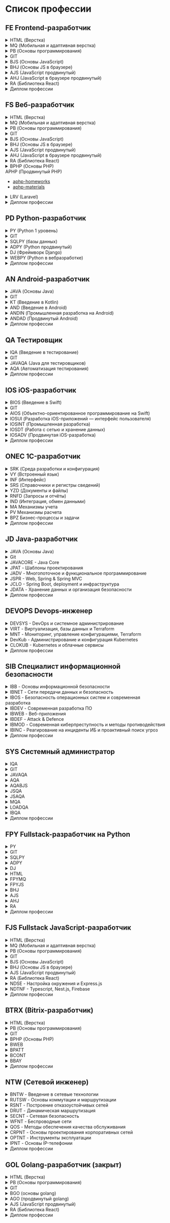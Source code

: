 # Список профессии

## FE Frontend-разработчик
<details><summary>HTML (Верстка)</summary>

   + [HTML-Homeworks](https://github.com/netology-code/html-homeworks)
   + [HTML-2-Homeworks](https://github.com/netology-code/html-2-homeworks)
   + [HTML-2-Diploma](https://github.com/netology-code/html-2-diploma)
   + [html-2-materials](https://github.com/netology-code/html-2-materials)
  
</details>
<details><summary>MQ (Мобильная и адаптивная верстка)</summary>

   + [MQ-Materials](https://github.com/netology-code/mq-materials)
   + [MQ-Homeworks](https://github.com/netology-code/mq-homeworks)
   + [MQ-Diploma](https://github.com/netology-code/mq-diploma)
   + [MQ-Diploma-Old](https://github.com/netology-code/mq-diploma-old)
  
</details>
<details><summary>PB (Основы программирования)</summary>

   + [PB-Materials](https://github.com/netology-code/pb-materials)
   + [PB-2-Materials](https://github.com/netology-code/pb-2-materials)
   + [PB-Homeworks](https://github.com/netology-code/pb-homeworks)
   + [PB-Diplom](https://github.com/netology-code/pb-diplom)

</details>
<details><summary>GIT</summary>

   + [Git-Materials](https://github.com/netology-code/git-materials)
   + [Git-Homeworks](https://github.com/netology-code/git-homeworks)

</details>
<details><summary>BJS (Основы JavaScript)</summary>

   + [BJS-Materials](https://github.com/netology-code/bjs-materials)
   + [BJS-Homeworks](https://github.com/netology-code/bjs-homeworks)
   + [BJS-2-Homeworks](https://github.com/netology-code/bjs-2-homeworks)
   + [BJS-Diplom](https://github.com/netology-code/bjs-diplom)
   + [bjs-3-code](https://github.com/netology-code/bjs-3-code)

</details>
<details><summary>BHJ (Основы JS в браузере)</summary>

   + [bhj-materials](https://github.com/netology-code/bhj-materials)
   + [bhj-homeworks](https://github.com/netology-code/bhj-homeworks)
   + [bhj-diploma](https://github.com/netology-code/bhj-diploma)
   + [bhj-diploma-backend](https://github.com/netology-code/bhj-diploma-backend)

</details>
<details><summary>AJS (JavaScript продвинутый)</summary>

   + [ajs-materials](https://github.com/netology-code/ajs-materials)
   + [ajs-homeworks](https://github.com/netology-code/ajs-homeworks)
   + [ajs-diploma](https://github.com/netology-code/ajs-diploma)
   + [ajs-code](https://github.com/netology-code/ajs-code)
   + [ajs-task](https://github.com/netology-code/ajs-task)
   + [ajs-templates](https://github.com/netology-code/ajs-templates)
   + [ajs-platforms](https://github.com/netology-code/ajs-platforms)
   + [ajs](https://github.com/netology-code/ajs)

</details>
<details><summary>AHJ (JavaScript в браузере продвинутый)</summary>

   + [ahj_code](https://github.com/netology-code/ahj_code)
   + [ahj-materials](https://github.com/netology-code/ahj-materials)
   + [ahj-templates](https://github.com/netology-code/ahj-templates)
   + [ahj-homeworks](https://github.com/netology-code/ahj-homeworks)
   + [ahj-code](https://github.com/netology-code/ahj-code)
   + [ahj-diploma](https://github.com/netology-code/ahj-diploma)

</details>
<details><summary>RA (Библиотека React)</summary>

   + [ra16-homeworks](https://github.com/netology-code/ra16-homeworks)
   + [ra16-materials](https://github.com/netology-code/ra16-materials)
   + [ra-materials](https://github.com/netology-code/ra-materials)
   + [ra16-code](https://github.com/netology-code/ra16-code)
   + [ra16-templates](https://github.com/netology-code/ra16-templates)
   + [ra16-diploma](https://github.com/netology-code/ra16-diploma)
   + [ra-16-810411](https://github.com/netology-code/ra-16-810411)
   + [ra-17-rodionov217](https://github.com/netology-code/ra-17-rodionov217)
   + [ra-17-KonstantinKliukach](https://github.com/netology-code/ra-17-KonstantinKliukach)
   + [ra-18-pavellevchuk](https://github.com/netology-code/ra-18-pavellevchuk)

</details>
<details><summary>Диплом профессии</summary>

   + [fe-2-diplom](https://github.com/netology-code/fe-2-diplom)
   + [fe-diplom-trainbooking](https://github.com/netology-code/fe-diplom-trainbooking)

</details>


## FS Веб-разработчик
<details><summary>HTML (Верстка)</summary>

   + [HTML-Homeworks](https://github.com/netology-code/html-homeworks)
   + [HTML-2-Homeworks](https://github.com/netology-code/html-2-homeworks)
   + [HTML-2-Diploma](https://github.com/netology-code/html-2-diploma)
   + [html-2-materials](https://github.com/netology-code/html-2-materials)
  
</details>
<details><summary>MQ (Мобильная и адаптивная верстка)</summary>

   + [MQ-Materials](https://github.com/netology-code/mq-materials)
   + [MQ-Homeworks](https://github.com/netology-code/mq-homeworks)
   + [MQ-Diploma](https://github.com/netology-code/mq-diploma)
   + [MQ-Diploma-Old](https://github.com/netology-code/mq-diploma-old)
  
</details>
<details><summary>PB (Основы программирования)</summary>

   + [PB-Materials](https://github.com/netology-code/pb-materials)
   + [PB-2-Materials](https://github.com/netology-code/pb-2-materials)
   + [PB-Homeworks](https://github.com/netology-code/pb-homeworks)
   + [PB-Diplom](https://github.com/netology-code/pb-diplom)

</details>
<details><summary>GIT</summary>

   + [Git-Materials](https://github.com/netology-code/git-materials)
   + [Git-Homeworks](https://github.com/netology-code/git-homeworks)

</details>
<details><summary>BJS (Основы JavaScript)</summary>

   + [BJS-Materials](https://github.com/netology-code/bjs-materials)
   + [BJS-Homeworks](https://github.com/netology-code/bjs-homeworks)
   + [BJS-2-Homeworks](https://github.com/netology-code/bjs-2-homeworks)
   + [BJS-Diplom](https://github.com/netology-code/bjs-diplom)
   + [bjs-3-code](https://github.com/netology-code/bjs-3-code)

</details>
<details><summary>BHJ (Основы JS в браузере)</summary>

   + [bhj-materials](https://github.com/netology-code/bhj-materials)
   + [bhj-homeworks](https://github.com/netology-code/bhj-homeworks)
   + [bhj-diploma](https://github.com/netology-code/bhj-diploma)
   + [bhj-diploma-backend](https://github.com/netology-code/bhj-diploma-backend)

</details>
<details><summary>AJS (JavaScript продвинутый)</summary>

   + [ajs-materials](https://github.com/netology-code/ajs-materials)
   + [ajs-homeworks](https://github.com/netology-code/ajs-homeworks)
   + [ajs-diploma](https://github.com/netology-code/ajs-diploma)
   + [ajs-code](https://github.com/netology-code/ajs-code)
   + [ajs-task](https://github.com/netology-code/ajs-task)
   + [ajs-templates](https://github.com/netology-code/ajs-templates)
   + [ajs-platforms](https://github.com/netology-code/ajs-platforms)
   + [ajs](https://github.com/netology-code/ajs)

</details>
<details><summary>AHJ (JavaScript в браузере продвинутый)</summary>

   + [ahj_code](https://github.com/netology-code/ahj_code)
   + [ahj-materials](https://github.com/netology-code/ahj-materials)
   + [ahj-templates](https://github.com/netology-code/ahj-templates)
   + [ahj-homeworks](https://github.com/netology-code/ahj-homeworks)
   + [ahj-code](https://github.com/netology-code/ahj-code)
   + [ahj-diploma](https://github.com/netology-code/ahj-diploma)

</details>
<details><summary>RA (Библиотека React)</summary>

   + [ra16-homeworks](https://github.com/netology-code/ra16-homeworks)
   + [ra16-materials](https://github.com/netology-code/ra16-materials)
   + [ra-materials](https://github.com/netology-code/ra-materials)
   + [ra16-code](https://github.com/netology-code/ra16-code)
   + [ra16-templates](https://github.com/netology-code/ra16-templates)
   + [ra16-diploma](https://github.com/netology-code/ra16-diploma)
   + [ra-16-810411](https://github.com/netology-code/ra-16-810411)
   + [ra-17-rodionov217](https://github.com/netology-code/ra-17-rodionov217)
   + [ra-17-KonstantinKliukach](https://github.com/netology-code/ra-17-KonstantinKliukach)
   + [ra-18-pavellevchuk](https://github.com/netology-code/ra-18-pavellevchuk)

</details>
<details><summary>BPHP (Основы PHP)</summary>

   + [bphp-2-homeworks](https://github.com/netology-code/bphp-2-homeworks)
   + [bphp-2-materials](https://github.com/netology-code/bphp-2-materials)
   + [bphp-2-code](https://github.com/netology-code/bphp-2-code)
   + [bphp-diplom](https://github.com/netology-code/bphp-diplom)
   + [bphp-homeworks](https://github.com/netology-code/bphp-homeworks)
   + [bphp-materials](https://github.com/netology-code/bphp-materials)
  
</details
<details><summary>APHP (Продвинутый PHP)</summary>

   + [aphp-homeworks](https://github.com/netology-code/aphp-homeworks)
   + [aphp-materials](https://github.com/netology-code/aphp-materials)

</details>
<details><summary>LRV (Laravel)</summary>

   + [lrv-homeworks](https://github.com/netology-code/lrv-homeworks)

</details>
<details><summary>Диплом профессии</summary>

   + [fs-2-diplom](https://github.com/netology-code/fs-2-diplom)
   + [fs-diplom](https://github.com/netology-code/fs-diplom)

</details>


## PD Python-разработчик 
<details><summary>PY (Python 1 уровень)</summary>

   + [py-homeworks-web](https://github.com/netology-code/py-homeworks-web)
   + [py-homeworks-basic](https://github.com/netology-code/py-homeworks-basic)
   + [python-final-diplom](https://github.com/netology-code/python-final-diplom)
   + [py-homework-basic](https://github.com/netology-code/py-homework-basic)
   + [py-advanced-diplom](https://github.com/netology-code/py-advanced-diplom)
   + [py-homework-basic-files](https://github.com/netology-code/py-homework-basic-files)
   + [pyfree-homeworks](https://github.com/netology-code/pyfree-homeworks)
   + [py-homeworks-advanced](https://github.com/netology-code/py-homeworks-advanced)
   + [py-homeworks-db](https://github.com/netology-code/py-homeworks-db)
   + [py-diplom-basic](https://github.com/netology-code/py-diplom-basic)
   + [py-homework-advanced](https://github.com/netology-code/py-homework-advanced)
   + [py-diplom](https://github.com/netology-code/py-diplom)
   + [py-homeworks](https://github.com/netology-code/py-homeworks)
   + [py-homeworks-new-old](https://github.com/netology-code/py-homeworks-new-old)
   + [py-materials](https://github.com/netology-code/py-materials)
   + [Python_course](https://github.com/netology-code/Python_course)
   + [pythoncourse](https://github.com/netology-code/pythoncourse)

</details>
<details><summary>GIT</summary>

   + [Git-Materials](https://github.com/netology-code/git-materials)
   + [Git-Homeworks](https://github.com/netology-code/git-homeworks)

</details>
<details><summary>SQLPY (базы данных)</summary>

   + []()
   + []()
   + []()

</details>
<details><summary>ADPY (Python продвинутый)</summary>

   + []()
   + []()
   + []()

</details>
<details><summary>DJ (Фреймворк Django)</summary>

   + [dj-homeworks](https://github.com/netology-code/dj-homeworks)
   + [DJ_code](https://github.com/netology-code/DJ_code)
   + [dj-diplom](https://github.com/netology-code/dj-diplom)
   + [dj-materials](https://github.com/netology-code/dj-materials)
   + [django-graduate-work](https://github.com/netology-code/django-graduate-work)

</details>
<details><summary>WEBPY (Python в вебразработке)</summary>

   + []()
   + []()
   + []()

</details>
<details><summary>Диплом профессии</summary>

   + [pd-diplom](https://github.com/netology-code/pd-diplom)

</details>


## AN Android-разработчик
<details><summary>JAVA (Основы Java)</summary>

   + [java-homeworks](https://github.com/netology-code/java-homeworks)
   + [java-materials](https://github.com/netology-code/java-materials)

</details>
<details><summary>GIT</summary>

   + [Git-Materials](https://github.com/netology-code/git-materials)
   + [Git-Homeworks](https://github.com/netology-code/git-homeworks)

</details>
<details><summary>KT (Введение в Kotlin)</summary>

   + [kt-code](https://github.com/netology-code/kt-code)
   + [kt-homeworks](https://github.com/netology-code/kt-homeworks)

</details>
<details><summary>AND (Введение в Android)</summary>

   + [and2-code](https://github.com/netology-code/and2-code)
   + [and-diploma](https://github.com/netology-code/and-diploma)
   + [and2-homeworks](https://github.com/netology-code/and2-homeworks)
   + [and2ci](https://github.com/netology-code/and2ci)
   + [and-new-code](https://github.com/netology-code/and-new-code)
   + [and-new-homeworks](https://github.com/netology-code/and-new-homeworks)
   + [and-homeworks](https://github.com/netology-code/and-homeworks)
   + [and-materials](https://github.com/netology-code/and-materials)
   + [and-diplom](https://github.com/netology-code/and-diplom)

</details>
<details><summary>ANDIN (Промышленная разработка на Android)</summary>

   + [andin-homeworks](https://github.com/netology-code/andin-homeworks)
   + [andin-code](https://github.com/netology-code/andin-code)

</details>
<details><summary>ANDAD (Продвинутый Android)</summary>

   + [andad-code](https://github.com/netology-code/andad-code)
   + [andad-homeworks](https://github.com/netology-code/andad-homeworks)

</details>
<details><summary>Диплом профессии</summary>

   + []()

</details>


##  QA Тестировщик
<details><summary>IQA (Введение в тестирование)</summary>

   + [iqa-homeworks](https://github.com/netology-code/iqa-homeworks)
   + [iqa-materials](https://github.com/netology-code/iqa-materials)
   + [iqa-diplom](https://github.com/netology-code/iqa-diplom)
   + [iqa-2-homeworks](https://github.com/netology-code/iqa-2-homeworks)

</details>
<details><summary>GIT</summary>

   + [Git-Materials](https://github.com/netology-code/git-materials)
   + [Git-Homeworks](https://github.com/netology-code/git-homeworks)

</details>
<details><summary>JAVAQA (Java для тестировщиков)</summary>

   + [javaqa-homeworks](https://github.com/netology-code/javaqa-homeworks)
   + [javaqa-code](https://github.com/netology-code/javaqa-code)
   + [javaqa-materials](https://github.com/netology-code/javaqa-materials)
   + [javaqa-diploma](https://github.com/netology-code/javaqa-diploma)

</details>
<details><summary>AQA (Автоматизация тестирования)</summary>

   + [aqa-homeworks](https://github.com/netology-code/aqa-homeworks)
   + [aqa-qamid-diplom](https://github.com/netology-code/aqa-qamid-diplom)
   + [aqa-code](https://github.com/netology-code/aqa-code)
   + [aqa-materials](https://github.com/netology-code/aqa-materials)
   + [aqa-bonuses](https://github.com/netology-code/aqa-bonuses)
   + [aqa-hw-sample](https://github.com/netology-code/aqa-hw-sample)

</details>
<details><summary>Диплом профессии</summary>

   + [qa-diploma](https://github.com/netology-code/qa-diploma)
   + [qa-wiki](https://github.com/netology-code/qa-wiki)
   + [qa-homeworks](https://github.com/netology-code/qa-homeworks)
   + [qa-materials](https://github.com/netology-code/qa-materials)

</details>


## IOS iOS-разработчик
<details><summary>BIOS (Введение в Swift)</summary>

   + [bios-2-homeworks](https://github.com/netology-code/bios-2-homeworks)
   + [bios-homeworks](https://github.com/netology-code/bios-homeworks)
   + [bios-materials  ](https://github.com/netology-code/bios-materials)
   + [bios-2-materials](https://github.com/netology-code/bios-2-materials)

</details>
<details><summary>GIT</summary>

   + [Git-Materials](https://github.com/netology-code/git-materials)
   + [Git-Homeworks](https://github.com/netology-code/git-homeworks)

</details>
<details><summary>AIOS (Объектно-ориентированное программирование на Swift)</summary>

   + [aios-homeworks](https://github.com/netology-code/aios-homeworks)
   + [aios-materials](https://github.com/netology-code/aios-materials)

</details>
<details><summary>IOSUI (Разработка iOS-приложений — интерфейс пользователя)
</summary>

   + []()
   + []()
   + []()

</details>
<details><summary>IOSINT (Промышленная разработка)</summary>

   + []()
   + []()
   + []()

</details>
<details><summary>IOSDT (Работа с сетью и хранение данных)</summary>

   + []()
   + []()
   + []()

</details>
<details><summary>IOSADV (Продвинутая iOS-разработка)</summary>

   + []()
   + []()
   + []()

</details>
<details><summary>Диплом профессии</summary>

   + []()
   + []()
   + []()

</details>


##  ONEC 1C-разработчик
<details><summary>SRK (Среда разработки и конфигурация)</summary>

   + []()
   + []()
   + []()

</details>
<details><summary>VY (Встроенный язык)</summary>

   + []()
   + []()
   + []()

</details>
<details><summary>INF (Интерфейс)</summary>

   + []()
   + []()
   + []()

</details>
<details><summary>SRS (Справочники и регистры сведений)</summary>

   + []()
   + []()
   + []()

</details>
<details><summary>YZD (Документы и файлы)</summary>

   + []()
   + []()
   + []()

</details>
<details><summary>RNFD (Запросы и отчёты)</summary>

   + []()
   + []()
   + []()

</details>
<details><summary>IND (Интеграция, обмен данными)</summary>

   + []()
   + []()
   + []()

</details>
<details><summary>MA Механизмы учета</summary>

   + []()
   + []()
   + []()

</details>
<details><summary>PV Механизмы расчета</summary>

   + []()
   + []()
   + []()

</details>
<details><summary>BPZ Бизнес-процессы и задачи</summary>

   + []()
   + []()
   + []()

</details>
<details><summary>Диплом профессии</summary>

   + []()
   + []()
   + []()

</details>


## JD Java-разработчик
<details><summary>JAVA (Основы Java)</summary>

   + []()
   + []()
   + []()

</details>
<details><summary>Git</summary>

   + []()
   + []()
   + []()

</details>
<details><summary>JAVACORE - Java Core</summary>

   + []()
   + []()
   + []()

</details>
<details><summary>JPAT - Шаблоны проектирования</summary>

   + []()
   + []()
   + []()

</details>
<details><summary>JADV - Многопоточное и функциональное программирование</summary>

   + []()
   + []()
   + []()

</details>
<details><summary>JSPR - Web, Spring & Spring MVC</summary>

   + []()
   + []()
   + []()

</details>
<details><summary>JCLO - Spring Boot, deployment и инфраструктура</summary>

   + []()
   + []()
   + []()

</details>
<details><summary>JDATA - Хранение данных и организация безопасности</summary>

   + []()
   + []()
   + []()

</details>
<details><summary>Диплом профессии</summary>

   + []()
   + []()
   + []()

</details>


## DEVOPS Devops-инженер
<details><summary>DEVSYS - DevOps и системное администрирование</summary>

   + []()
   + []()
   + []()

</details>
<details><summary>VIRT - Виртуализация, базы данных и Terraform</summary>

   + []()
   + []()
   + []()

</details>
<details><summary>MNT - Мониторинг, управление конфигурациями, Terraform</summary>

   + []()
   + []()
   + []()

</details>
<details><summary>DevKub - Администрирование и конфигурация Kubernetes</summary>

   + []()
   + []()
   + []()

</details>
<details><summary>CLOKUB - Kubernetes и облачные сервисы</summary>

   + []()
   + []()
   + []()

</details>
<details><summary>Диплом профессии</summary>

   + []()
   + []()
   + []()

</details>


## SIB Специалист информационной безопасности
<details><summary>IBB - Основы информационной безопасности</summary>

   + []()
   + []()
   + []()

</details>
<details><summary>IBNET - Сети передачи данных и безопасность</summary>

   + []()
   + []()
   + []()

</details>
<details><summary>IBOS - Безопасность операционных систем и современная разработка</summary>

   + []()
   + []()
   + []()

</details>
<details><summary>IBDEV - Современная разработка ПО</summary>

   + []()
   + []()
   + []()

</details>
<details><summary>IBWEB - Веб-приложения</summary>

   + []()
   + []()
   + []()

</details>
<details><summary>IBDEF - Аttack & Defence</summary>

   + []()
   + []()
   + []()

</details>
<details><summary>IBMOD - Современная киберпреступность и методы противодействия</summary>

   + []()
   + []()
   + []()

</details>
<details><summary>IBINC - Реагирование на инциденты ИБ и проактивный поиск угроз</summary>

   + []()
   + []()
   + []()

</details>
<details><summary>Диплом профессии</summary>

   + []()
   + []()
   + []()

</details>


## SYS Системный администратор
<details><summary>IQA</summary>

   + []()
   + []()
   + []()

</details>
<details><summary>GIT</summary>

   + []()
   + []()
   + []()

</details>
<details><summary>JAVAQA</summary>

   + []()
   + []()
   + []()

</details>
<details><summary>AQA</summary>

   + []()
   + []()
   + []()

</details>
<details><summary>AQABJS</summary>

   + []()
   + []()
   + []()

</details>
<details><summary>JSQA</summary>

   + []()
   + []()
   + []()

</details>
<details><summary>JSAQA</summary>

   + []()
   + []()
   + []()

</details>
<details><summary>MQA</summary>

   + []()
   + []()
   + []()

</details>
<details><summary>LOADQA</summary>

   + []()
   + []()
   + []()

</details>
<details><summary>IBQA</summary>

   + []()
   + []()
   + []()

</details>
<details><summary>Диплом профессии</summary>

   + []()
   + []()
   + []()

</details>


## FPY Fullstack-разработчик на Python
<details><summary>PY</summary>

   + []()
   + []()
   + []()

</details>
<details><summary>GIT</summary>

   + []()
   + []()
   + []()

</details>
<details><summary>SQLPY</summary>

   + []()
   + []()
   + []()

</details>
<details><summary>ADPY</summary>

   + []()
   + []()
   + []()

</details>
<details><summary>DJ</summary>

   + []()
   + []()
   + []()

</details>
<details><summary>HTML</summary>

   + []()
   + []()
   + []()

</details>
<details><summary>FPYMQ</summary>

   + []()
   + []()
   + []()

</details>
<details><summary>FPYJS</summary>

   + []()
   + []()
   + []()

</details>
<details><summary>BHJ</summary>

   + []()
   + []()
   + []()

</details>
<details><summary>AJS</summary>

   + []()
   + []()
   + []()

</details>
<details><summary>AHJ</summary>

   + []()
   + []()
   + []()

</details>
<details><summary>RA</summary>

   + []()
   + []()
   + []()

</details>
<details><summary>Диплом профессии</summary>

   + []()
   + []()
   + []()

</details>


## FJS Fullstack JavaScript-разработчик
<details><summary>HTML (Верстка)</summary>

   + []()
   + []()
   + []()

</details>
<details><summary>MQ (Мобильная и адаптивная верстка)</summary>

   + []()
   + []()
   + []()

</details>
<details><summary>PB (Основы программирования)</summary>

   + []()
   + []()
   + []()

</details>
<details><summary>GIT</summary>

   + []()
   + []()
   + []()

</details>
<details><summary>BJS (Основы JavaScript)</summary>

   + []()
   + []()
   + []()

</details>
<details><summary>BHJ (Основы JS в браузере)</summary>

   + []()
   + []()
   + []()

</details>
<details><summary>AJS (JavaScript продвинутый)</summary>

   + []()
   + []()
   + []()

</details>
<details><summary>RA (Библиотека React)</summary>

   + []()
   + []()
   + []()

</details>
<details><summary>NDSE - Настройка окружения и Express.js</summary>

   + []()
   + []()
   + []()

</details>
<details><summary>NDTNF - Typescript, Nest.js, Firebase</summary>

   + []()
   + []()
   + []()

</details>
<details><summary>Диплом профессии</summary>

   + []()
   + []()
   + []()

</details>


## BTRX (Bitrix-разработчик)
<details><summary>HTML (Верстка)</summary>

   + []()
   + []()
   + []()

</details>
<details><summary>PB (Основы программирования)</summary>

   + []()
   + []()
   + []()

</details>
<details><summary>GIT</summary>

   + []()
   + []()
   + []()

</details>
<details><summary>BPHP (Основы PHP)</summary>

   + []()
   + []()
   + []()

</details>
<details><summary>BWEB</summary>

   + []()
   + []()
   + []()

</details>
<details><summary>BPATT</summary>

   + []()
   + []()
   + []()

</details>
<details><summary>BCONT</summary>

   + []()
   + []()
   + []()

</details>
<details><summary>BBAY</summary>

   + []()
   + []()
   + []()

</details>
<details><summary>Диплом профессии</summary>

   + []()
   + []()
   + []()

</details>


## NTW (Сетевой инженер)
<details><summary>BNTW - Введение в сетевые технологии</summary>

   + []()
   + []()
   + []()

</details>
<details><summary>RUTSW - Основы коммутации и маршрутизации</summary>

   + []()
   + []()
   + []()

</details>
<details><summary>RSNT - Построение отказоустойчивых сетей</summary>

   + []()
   + []()
   + []()

</details>
<details><summary>DRUT - Динамическая маршрутизация</summary>

   + []()
   + []()
   + []()

</details>
<details><summary>SECNT - Сетевая безопасность</summary>

   + []()
   + []()
   + []()

</details>
<details><summary>WFNT - Беспроводные сети</summary>

   + []()
   + []()
   + []()

</details>
<details><summary>QOS - Методы обеспечения качества обслуживания</summary>

   + []()
   + []()
   + []()

</details>
<details><summary>CRPNT - Основы проектирования корпоративных сетей</summary>

   + []()
   + []()
   + []()

</details>
<details><summary>OPTNT - Инструменты эксплуатации</summary>

   + []()
   + []()
   + []()

</details>
<details><summary>IPNT - Основы IP-телефонии</summary>

   + []()
   + []()
   + []()

</details>
<details><summary>Диплом профессии</summary>

   + []()
   + []()
   + []()

</details>


## GOL Golang-разработчик (закрыт)
<details><summary>HTML (Верстка)</summary>

   + []()
   + []()
   + []()

</details>
<details><summary>PB (Основы программирования)</summary>

   + []()
   + []()
   + []()

</details>
<details><summary>GIT</summary>

   + []()
   + []()
   + []()

</details>
<details><summary>BGO (основы golang)</summary>

   + []()
   + []()
   + []()

</details>
<details><summary>AGO (продвинутый golang)</summary>

   + []()
   + []()
   + []()

</details>
<details><summary>AJS (JavaScript продвинутый)</summary>

   + []()
   + []()
   + []()

</details>
<details><summary>RA (Библиотека React)</summary>

   + []()
   + []()
   + []()

</details>
<details><summary>Диплом профессии</summary>

   + []()
   + []()
   + []()

</details>


